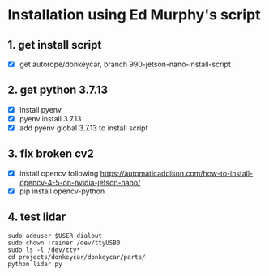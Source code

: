 # Installation using Ed Murphy's script

## 1. get install script 
- [x] get autorope/donkeycar, branch 990-jetson-nano-install-script

## 2. get python 3.7.13
- [x] install pyenv
- [x] pyenv install 3.7.13
- [x] add pyenv global 3.7.13 to install script

## 3. fix broken cv2
- [x] install opencv following https://automaticaddison.com/how-to-install-opencv-4-5-on-nvidia-jetson-nano/
- [x] pip install opencv-python

## 4. test lidar
```
sudo adduser $USER dialout
sudo chown :rainer /dev/ttyUSB0
sudo ls -l /dev/tty*
cd projects/donkeycar/donkeycar/parts/
python lidar.py 

```
